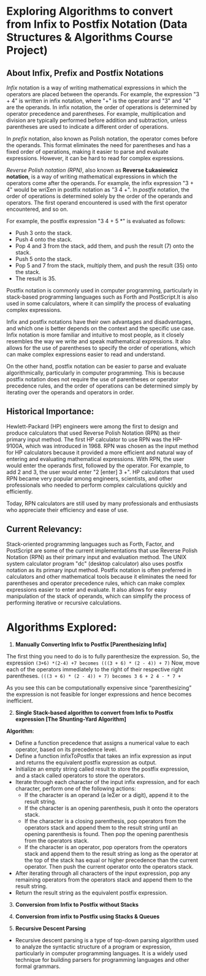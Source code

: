 # Exploring Algorithms to convert from Infix to Postfix Notation (Data Structures & Algorithms Course Project)

## About Infix, Prefix and Postfix Notations
*Infix* notation is a way of writing mathematical expressions in which the operators are placed between the operands. For example, the expression "3 + 4" is written in infix notation, where "+" is the operator and "3" and "4" are the operands. In infix notation, the order of operations is determined by operator precedence and parentheses. For example, multiplication and division are typically performed before addition and subtraction, unless parentheses are used to indicate a different order of operations.

In *prefix* notation, also known as Polish notation, the operator comes before the operands. This format eliminates the need for parentheses and has a fixed order of operations, making it easier to parse and evaluate expressions. However, it can be hard to read for complex expressions. 

*Reverse Polish notation (RPN)*, also known as **Reverse Łukasiewicz notation**, is a way of writing mathematical expressions in which the operators come after the operands. For example, the infix expression "3 + 4" would be wriƩen in postfix notation as "3 4 +". In *postfix* notation, the order of operations is determined solely by the order of the operands and operators. The first operand encountered is used with the first operator encountered, and so on. 

For example, the postfix expression "3 4 + 5 *" is evaluated as follows: 
- Push 3 onto the stack. 
- Push 4 onto the stack. 
- Pop 4 and 3 from the stack, add them, and push the result (7) onto the stack. 
- Push 5 onto the stack. 
- Pop 5 and 7 from the stack, multiply them, and push the result (35) onto the stack. 
- The result is 35. 

Postfix notation is commonly used in computer programming, particularly in stack-based programming languages such as Forth and PostScript.It is also used in some calculators, where it can simplify the process of evaluating complex expressions.

Infix and postfix notations have their own advantages and disadvantages, and which one is better depends on the context and the specific use case. Infix notation is more familiar and intuitive to most people, as it closely resembles the way we write and speak mathematical expressions. It also allows for the use of parentheses to specify the order of operations, which can make complex expressions easier to read and understand. 

On the other hand, postfix notation can be easier to parse and evaluate algorithmically, particularly in computer programming. This is because postfix notation does not require the use of parentheses or operator precedence rules, and the order of operations can be determined simply by iterating over the operands and operators in order.

## Historical Importance: 

Hewlett-Packard (HP) engineers were among the first to design and produce calculators that used Reverse Polish Notation (RPN) as their primary input method. The first HP calculator to use RPN was the HP-9100A, which was introduced in 1968. RPN was chosen as the input method for HP calculators because it provided a more efficient and natural way of entering and evaluating mathematical expressions. With RPN, the user would enter the operands first, followed by the operator. For example, to add 2 and 3, the user would enter "2 [enter] 3 +". HP calculators that used RPN became very popular among engineers, scientists, and other professionals who needed to perform complex calculations quickly and efficiently. 

Today, RPN calculators are still used by many professionals and enthusiasts who appreciate their efficiency and ease of use. 

## Current Relevancy: 

Stack-oriented programming languages such as Forth, Factor, and PostScript are some of the current implementations that use Reverse Polish Notation (RPN) as their primary input and evaluation method. The UNIX system calculator program "dc" (desktop calculator) also uses postfix notation as its primary input method. Postfix notation is often preferred in calculators and other mathematical tools because it eliminates the need for parentheses and operator precedence rules, which can make complex expressions easier to enter and evaluate. It also allows for easy manipulation of the stack of operands, which can simplify the process of performing iterative or recursive calculations.

# Algorithms Explored:

1. **Manually Converting Infix to Postfix [Parenthesizing Infix]**

The first thing you need to do is to fully parenthesize the expression. So, the expression ```(3+6) *(2-4) +7 becomes (((3 + 6) * (2 - 4)) + 7)``` 
Now, move each of the operators immediately to the right of their respective right parentheses. 
```(((3 + 6) * (2 - 4)) + 7) becomes 3 6 + 2 4 - * 7 + ```

As you see this can be computationally expensive since “parenthesizing” the expression is not feasible for longer expressions and hence becomes inefficient. 

2. **Single Stack-based algorithm to convert from Infix to Postfix expression [The Shunting-Yard Algorithm]**

**Algorithm**:

- Define a function precedence that assigns a numerical value to each operator, based on its precedence level. 
- Define a function infixToPostfix that takes an infix expression as input and returns the equivalent postfix expression as output.
- Initialize an empty string called result to store the postfix expression, and a stack called operators to store the operators. 
- Iterate through each character of the input infix expression, and for each character, perform one of the following actions:
    - If the character is an operand (a leƩer or a digit), append it to the result string. 
    - If the character is an opening parenthesis, push it onto the operators stack. 
    - If the character is a closing parenthesis, pop operators from the operators stack and append them to the result string until an opening parenthesis is found. Then pop the opening parenthesis from the operators stack.
    - If the character is an operator, pop operators from the operators stack and append them to the result string as long as the operator at the top of the stack has equal or higher precedence than the current operator. Then push the current operator onto the operators stack.
- After iterating through all characters of the input expression, pop any remaining operators from the operators stack and append them to the result string.
- Return the result string as the equivalent postfix expression.

3. **Conversion from Infix to Postfix without Stacks**

4. **Conversion from infix to Postfix using Stacks & Queues**

5. **Recursive Descent Parsing**
- Recursive descent parsing is a type of top-down parsing algorithm used to analyze the syntactic structure of a program or expression, particularly in computer programming languages. It is a widely used technique for building parsers for programming languages and other formal grammars. 
